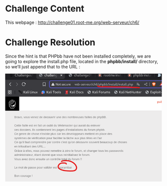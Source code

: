 # **Challenge Content**

This webpage : http://challenge01.root-me.org/web-serveur/ch6/

# Challenge Resolution

Since the hint is that PHPbb have not been installed completely, we are going to explore the install.php file, located in the **phpbb/install/** directory, so we’ll just append that to the URL : 

![Substitution](./assets/IF1.png)
